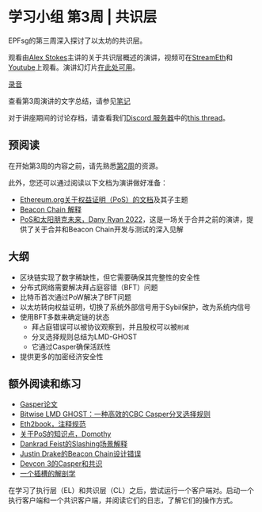 # 学习小组 第3周 | 共识层

EPFsg的第三周深入探讨了以太坊的共识层。

观看由[Alex Stokes](https://twitter.com/ralexstokes)主讲的关于共识层概述的演讲，视频可在[StreamEth](https://streameth.org/watch?event=&session=65e9f54579935301489a01eb)和[Youtube](https://www.youtube.com/watch?v=FqKjWYt6yWk)上观看。演讲幻灯片[在此处可用](https://github.com/eth-protocol-fellows/protocol-studies/tree/main/docs/eps/presentations/week3_presentation.pdf)。

[录音](https://streameth.org/embed/?playbackId=66a30awapcuiok0z&vod=true&streamId=&playerName=Consensus+Layer+Overview+%7C+Alex+Stokes+%7C+Week+3 ':include :type=iframe width=100% height=520 frameborder="0" allow="fullscreen" allowfullscreen')

查看第3周演讲的文字总结，请参见[笔记](https://github.com/eth-protocol-fellows/protocol-studies/files/14850973/Week.3.EPFsg.Consensus.Layer.Overview.pdf)

对于讲座期间的讨论存档，请查看我们[Discord 服务器](https://discord.gg/epfsg)中的[this thread](https://discord.com/channels/1205546645496795137/1214219045205835776/1214219052969492541)。

## 预阅读

在开始第3周的内容之前，请先熟悉[第2周](/eps/week2.md)的资源。

此外，您还可以通过阅读以下文档为演讲做好准备：
- [Ethereum.org关于权益证明（PoS）的文档](https://ethereum.org/developers/docs/consensus-mechanisms/pos)及其子主题
- [Beacon Chain 解释](https://ethos.dev/beacon-chain)
- [PoS和太阳朋克未来，Dany Ryan 2022](https://www.youtube.com/watch?v=8N10a1EBhBc)，这是一场关于合并之前的演讲，提供了关于合并和Beacon Chain开发与测试的深入见解

## 大纲

- 区块链实现了数字稀缺性，但它需要确保其完整性的安全性
- 分布式网络需要解决拜占庭容错（BFT）问题
- 比特币首次通过PoW解决了BFT问题
- 以太坊转向权益证明，切换了系统外部信号用于Sybil保护，改为系统内信号
- 使用BFT多数来确定链的状态
    - 拜占庭错误可以被协议观察到，并且股权可以被`削减`
    - 分叉选择规则总结为LMD-GHOST
    - 它通过Casper确保活跃性
- 提供更多的加密经济安全性

## 额外阅读和练习

- [Gasper论文](https://arxiv.org/pdf/2003.03052.pdf)
- [Bitwise LMD GHOST：一种高效的CBC Casper分叉选择规则](https://medium.com/@aditya.asgaonkar/bitwise-lmd-ghost-an-efficient-cbc-casper-fork-choice-rule-6db924e57d1f)
- [Eth2book，注释规范](https://eth2book.info/)
- [关于PoS的知识点，Domothy](https://domothy.com/proof-of-stake/)
- [Dankrad Feist的Slashing场景解释](https://dankradfeist.de/ethereum/2022/03/24/run-the-majority-client-at-your-own-peril.html)
- [Justin Drake的Beacon Chain设计错误](https://www.youtube.com/watch?v=10Ym34y3Eoo)
- [Devcon 3的Casper和共识](https://archive.devcon.org/archive/watch/3/casper-and-consensus/?tab=YouTube)
- [一个插槽的解剖学](https://www.youtube.com/watch?v=EswDO0kL_O0)

在学习了执行层（EL）和共识层（CL）之后，尝试运行一个客户端对。启动一个执行客户端和一个共识客户端，并阅读它们的日志，了解它们的操作方式。
